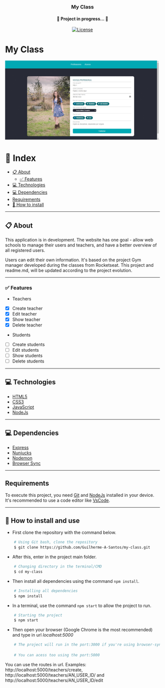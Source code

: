 <h3 align="center">
  My Class
</h3>
<h4 align="center">
	🚧  Project in progress...  🚧
</h4>
<p align="center">

  <a href="LICENSE" >
    <img alt="License" src="https://img.shields.io/badge/license-MIT-%23F8952D">
  </a>

</p>

# My Class
![MyClass](images/register-teacher-page.png)

# :bookmark_tabs: Index

  - [:clipboard: About](#clipboard-about)
    - [:white_check_mark: Features](#white_check_mark-features)
  - [:computer: Technologies](#computer-technologies)
  - [:computer: Dependencies](#computer-dependencies)
  - [Requirements](#requirements)
  - [:file_folder: How to install](#file_folder-how-to-install-and-use)

---

## :clipboard: About
This application is in development. The website has one goal - allow web schools
to manage their users and teachers, and have a better overview of all registered users.

Users can edit their own information. It's based on the project Gym manager developed during the classes from Rocketseat.
This project and readme.md, will be updated according to the project evolution.

---

### :white_check_mark: Features
* Teachers

- [x] Create teacher
- [x] Edit teacher
- [x] Show teacher
- [x] Delete teacher

* Students

- [ ] Create students
- [ ] Edit students
- [ ] Show students
- [ ] Delete students

---
## :computer: Technologies
* [HTML5](https://developer.mozilla.org/en-US/docs/Web/HTML)
* [CSS3](https://developer.mozilla.org/en-US/docs/Web/CSS)
* [JavaScript](https://www.javascript.com/)
* [NodeJs](https://www.nodejs.org/)

---
## :computer: Dependencies
* [Express](https://expressjs.com/pt-br/)
* [Nunjucks](https://mozilla.github.io/nunjucks/)
* [Nodemon](https://nodemon.io/)
* [Browser Sync](https://browsersync.io/)

---

## Requirements
To execute this project, you need [Git](https://git-scm.com/) and [NodeJs](https://nodejs.org/en/) installed in your device.
It's recommended to use a code editor like [VsCode](https://code.visualstudio.com/).

---

## :file_folder: How to install and use
* First clone the repository with the command below.
```bash
    # Using Git bash, clone the repository
    $ git clone https://github.com/Guilherme-A-Santos/my-class.git
```

* After this, enter in the project main folder.

```bash
    # Changing directory in the terminal/CMD
    $ cd my-class
```
* Then install all dependencies using the command `npm install`.

```bash
    # Installing all dependencies
    $ npm install
```

* In a terminal, use the command `npm start` to allow the project to run.

```bash
    # Starting the project
    $ npm start
```

* Then open your browser (Google Chrome is the most recommended) and type in url *localhost:5000*

```bash
    # The project will run in the port:3000 if you're using browser-sync

    # You can acess too using the port:5000
```


You can use the routes in url.
Examples: http://localhost:5000/teachers/create,
http://localhost:5000/teachers/AN_USER_ID/ and
http://localhost:5000/teachers/AN_USER_ID/edit

